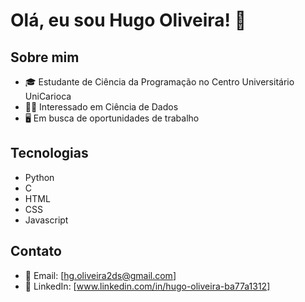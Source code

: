 # Olá, eu sou Hugo Oliveira! 👋

## Sobre mim

- 🎓 Estudante de Ciência da Programação no Centro Universitário UniCarioca
- 👨‍💻 Interessado em Ciência de Dados
- 🖥️ Em busca de oportunidades de trabalho

## Tecnologias

- Python
- C
- HTML
- CSS
- Javascript

## Contato

- 📧 Email: [hg.oliveira2ds@gmail.com]
- 🔗 LinkedIn: [www.linkedin.com/in/hugo-oliveira-ba77a1312]
